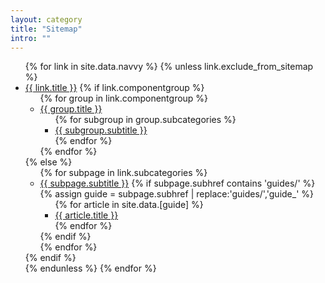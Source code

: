```yaml
---
layout: category
title: "Sitemap"
intro: ""
---
```


<nav>
  <div class="ds-sitemap">
    <ul class="ds-sitemap__list ds-sitemap__list--root">
      {% for link in site.data.navvy %}
        {% unless link.exclude_from_sitemap %}
        <li class="ds-sitemap__list-item ds-sitemap__list-item--root">
          <a class="ds-sitemap__link ds-sitemap__link--root" href="{{ site.baseurl }}{{ link.href }}">{{ link.title }}</a>
          {% if link.componentgroup %}
            <ul class="ds-sitemap__list">
              {% for group in link.componentgroup %}
                <li class="ds-sitemap__list-item">
                  <a href="{{ site.baseurl }}{{ link.href }}/#{{ group.title | downcase | replace: ' ', '-' }}">{{ group.title }}</a>
                  <ul class="ds-sitemap__list">
                    {% for subgroup in group.subcategories %}
                    <li class="ds-sitemap__list-item">
                      <a href="{{ subgroup.subhref | prepend: site.baseurl }}">
                        <span>{{ subgroup.subtitle }}</span>
                      </a>
                    </li>
                    {% endfor %}
                  </ul>
                </li>
              {% endfor %}
            </ul>
          {% else %}
            <ul class="ds-sitemap__list">
              {% for subpage in link.subcategories %}
                <li class="ds-sitemap__list-item">
                  <a class="ds-sitemap__link" href="{{ site.baseurl }}{{ subpage.subhref }}">{{ subpage.subtitle }}</a>
                  {% if subpage.subhref contains 'guides/' %}
                    {% assign guide = subpage.subhref | replace:'guides/','guide_' %}
                    <ul class="ds-sitemap__list">
                    {% for article in site.data.[guide] %}
                      <li class="ds-sitemap__list-item">
                        <a class="ds-sitemap__link" href="{{ article.href | prepend: site.baseurl }}">
                          {{ article.title }}
                        </a>
                      </li>
                    {% endfor %}
                  </ul>
                  {% endif %}
                </li>
              {% endfor %}
            </ul>
          {% endif %}
        </li>
        {% endunless %}
      {% endfor %}
    </ul>
  </div>
</nav>
